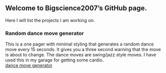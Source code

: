 ## Welcome to Bigscience2007’s GitHub page.

Here I will list the projects I am working on. 

### Random dance move generator
This is a one pager with minimal styling that generates a random dance move every 15 seconds.  It gives you a three second warning that the move is about to change. The dance moves are swing/jazz style moves.  I have used this in my garage for getting some cardio.   
[dance move generator](https://github.com/bigscience2007/dance-move-generator)





<!--- 

## Welcome to GitHub Pages

You can use the [editor on GitHub](https://github.com/bigscience2007/bigscience2007.github.io/edit/master/README.md) to maintain and preview the content for your website in Markdown files.

Whenever you commit to this repository, GitHub Pages will run [Jekyll](https://jekyllrb.com/) to rebuild the pages in your site, from the content in your Markdown files.

### Markdown

Markdown is a lightweight and easy-to-use syntax for styling your writing. It includes conventions for

```markdown
Syntax highlighted code block

# Header 1
## Header 2
### Header 3

- Bulleted
- List

1. Numbered
2. List

**Bold** and _Italic_ and `Code` text

[Link](url) and ![Image](src)
```

For more details see [GitHub Flavored Markdown](https://guides.github.com/features/mastering-markdown/).

### Jekyll Themes

Your Pages site will use the layout and styles from the Jekyll theme you have selected in your [repository settings](https://github.com/bigscience2007/bigscience2007.github.io/settings). The name of this theme is saved in the Jekyll `_config.yml` configuration file.

### Support or Contact

Having trouble with Pages? Check out our [documentation](https://help.github.com/categories/github-pages-basics/) or [contact support](https://github.com/contact) and we’ll help you sort it out.
and --->
